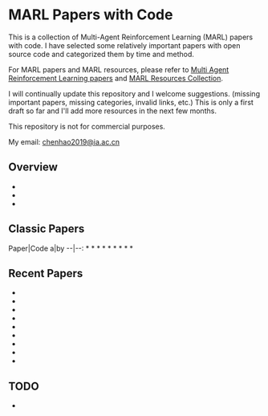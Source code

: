 # MARL Papers with Code
This is a collection of Multi-Agent Reinforcement Learning (MARL) papers with code. I have selected some relatively important papers with open source code and categorized them by time and method.

For MARL papers and MARL resources, please refer to [Multi Agent Reinforcement Learning papers](https://github.com/TimeBreaker/Multi-Agent-Reinforcement-Learning-papers) and [MARL Resources Collection](https://github.com/TimeBreaker/MARL-resources-collection).

I will continually update this repository and I welcome suggestions. (missing important papers, missing categories, invalid links, etc.) This is only a first draft so far and I'll add more resources in the next few months.

This repository is not for commercial purposes.

My email: chenhao2019@ia.ac.cn

## Overview
* 
* 
* 

## Classic Papers
Paper|Code
a|by
--|--:
* 
* 
* 
* 
* 
* 
* 
* 
* 

## Recent Papers
* 
* 
* 
* 
* 
* 
* 
* 
* 

## TODO
* 

